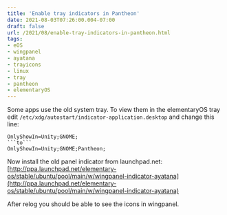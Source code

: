 ```yaml
---
title: 'Enable tray indicators in Pantheon'
date: 2021-08-03T07:26:00.004-07:00
draft: false
url: /2021/08/enable-tray-indicators-in-pantheon.html
tags: 
- eOS
- wingpanel
- ayatana
- trayicons
- linux
- tray
- pantheon
- elementaryOS
---
```


Some apps use the old system tray. To view them in the elementaryOS tray edit `/etc/xdg/autostart/indicator-application.desktop` and change this line:

```
OnlyShowIn=Unity;GNOME;
```to```
OnlyShowIn=Unity;GNOME;Pantheon;
```

Now install the old panel indicator from launchpad.net:  
[http://ppa.launchpad.net/elementary-os/stable/ubuntu/pool/main/w/wingpanel-indicator-ayatana](http://ppa.launchpad.net/elementary-os/stable/ubuntu/pool/main/w/wingpanel-indicator-ayatana)

After relog you should be able to see the icons in wingpanel.